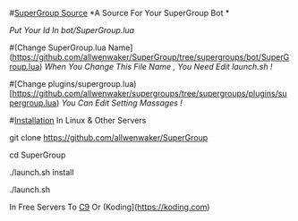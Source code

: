 #[SuperGroup Source](https://github.com/allwenwaker/SuperGroup)
*A Source For Your SuperGroup Bot *

_Put Your Id In bot/SuperGroup.lua_

#(Change SuperGroup.lua Name](https://github.com/allwenwaker/SuperGroup/tree/supergroups/bot/SuperGroup.lua)
*When You Change This File Name , You Need Edit launch.sh !*

#[Change plugins/supergroup.lua)[https://github.com/allwenwaker/supergroups/tree/supergroups/plugins/supergroup.lua)
*You Can Edit Setting Massages !*

#[Installation](https://telegram.me/antispam_api_bot)
In Linux & Other Servers 

git clone https://github.com/allwenwaker/SuperGroup

cd SuperGroup

./launch.sh install

./launch.sh

In Free Servers To [C9](https://c9.io) Or (Koding](https://koding.com)


